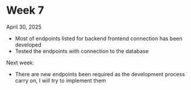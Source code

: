 # Week 7
April 30, 2025
- Most of endpoints listed for backend frontend connection has been developed
- Tested the endpoints with connection to the database

Next week:
- There are new endpoints been required as the development process carry on, I will try to implement them
